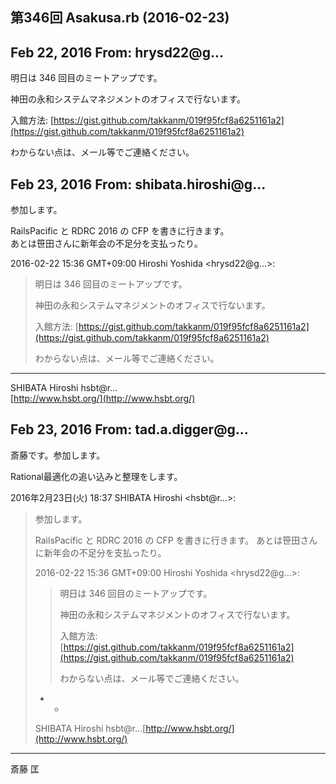 ## 第346回 Asakusa.rb (2016-02-23)

## Feb 22, 2016 From: hrysd22@g...

明日は 346 回目のミートアップです。

神田の永和システムマネジメントのオフィスで行ないます。

入館方法: [https://gist.github.com/takkanm/019f95fcf8a6251161a2](https://gist.github.com/takkanm/019f95fcf8a6251161a2)

わからない点は、メール等でご連絡ください。

## Feb 23, 2016 From: shibata.hiroshi@g...

参加します。

RailsPacific と RDRC 2016 の CFP を書きに行きます。  
あとは笹田さんに新年会の不足分を支払ったり。

2016-02-22 15:36 GMT+09:00 Hiroshi Yoshida \<hrysd22@g...\>:

> 明日は 346 回目のミートアップです。
> 
> 神田の永和システムマネジメントのオフィスで行ないます。
> 
> 入館方法: [https://gist.github.com/takkanm/019f95fcf8a6251161a2](https://gist.github.com/takkanm/019f95fcf8a6251161a2)
> 
> わからない点は、メール等でご連絡ください。
* * *

SHIBATA Hiroshi hsbt@r...  
[http://www.hsbt.org/](http://www.hsbt.org/)

## Feb 23, 2016 From: tad.a.digger@g...

斎藤です。参加します。

Rational最適化の追い込みと整理をします。

2016年2月23日(火) 18:37 SHIBATA Hiroshi \<hsbt@r...\>:

> 参加します。
> 
> RailsPacific と RDRC 2016 の CFP を書きに行きます。 あとは笹田さんに新年会の不足分を支払ったり。
> 
> 2016-02-22 15:36 GMT+09:00 Hiroshi Yoshida \<hrysd22@g...\>:
> 
> > 明日は 346 回目のミートアップです。
> > 
> > 神田の永和システムマネジメントのオフィスで行ないます。
> > 
> > 入館方法: [https://gist.github.com/takkanm/019f95fcf8a6251161a2](https://gist.github.com/takkanm/019f95fcf8a6251161a2)
> > 
> > わからない点は、メール等でご連絡ください。
> - -
> 
> SHIBATA Hiroshi hsbt@r...[http://www.hsbt.org/](http://www.hsbt.org/)
* * *

斎藤 匡

